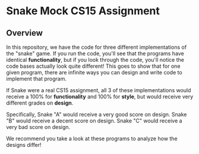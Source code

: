 # Snake Mock CS15 Assignment

## Overview
In this repository, we have the code for three different implementations of the "snake" game. 
If you run the code, you'll see that the programs have identical **functionality**, but if you
look through the code, you'll notice the code bases actually look quite different! This goes
to show that for one given program, there are infinite ways you can design and write code to 
implement that program.

If Snake were a real CS15 assignment, all 3 of these implementations would receive a 100% for
**functionality** and 100% for **style**, but would receive very different grades on **design**.

Specifically, Snake "A" would receive a very good score on design. Snake "B" would receive a 
decent score on design. Snake "C" would receive a very bad score on design.

We recommend you take a look at these programs to analyze how the designs differ!